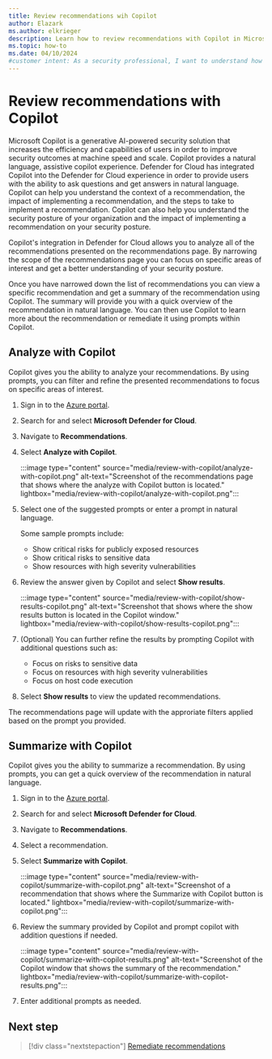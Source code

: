 ```yaml
---
title: Review recommendations wih Copilot
author: Elazark
ms.author: elkrieger
description: Learn how to review recommendations with Copilot in Microsoft Defender for Cloud.
ms.topic: how-to
ms.date: 04/10/2024
#customer intent: As a security professional, I want to understand how to use Copilot to review recommendations in Defender for Cloud so that I can improve my security posture.
---
```


# Review recommendations with Copilot

Microsoft Copilot is a generative AI-powered security solution that increases the efficiency and capabilities of users in order to improve security outcomes at machine speed and scale. Copilot provides a natural language, assistive copilot experience. Defender for Cloud has integrated Copilot into the Defender for Cloud experience in order to provide users with the ability to ask questions and get answers in natural language. Copilot can help you understand the context of a recommendation, the impact of implementing a recommendation, and the steps to take to implement a recommendation. Copilot can also help you understand the security posture of your organization and the impact of implementing a recommendation on your security posture.

Copilot's integration in Defender for Cloud allows you to analyze all of the recommendations presented on the recommendations page. By narrowing the scope of the recommendations page you can focus on specific areas of interest and get a better understanding of your security posture.

Once you have narrowed down the list of recommendations you can view a specific recommendation and get a summary of the recommendation using Copilot. The summary will provide you with a quick overview of the recommendation in natural language. You can then use Copilot to learn more about the recommendation or remediate it using prompts within Copilot.

## Analyze with Copilot

Copilot gives you the ability to analyze your recommendations. By using prompts, you can filter and refine the presented recommendations to focus on specific areas of interest.

1. Sign in to the [Azure portal](https://portal.azure.com).

1. Search for and select **Microsoft Defender for Cloud**.

1. Navigate to **Recommendations**.

1. Select **Analyze with Copilot**.

    :::image type="content" source="media/review-with-copilot/analyze-with-copilot.png" alt-text="Screenshot of the recommendations page that shows where the analyze with Copilot button is located." lightbox="media/review-with-copilot/analyze-with-copilot.png":::

1. Select one of the suggested prompts or enter a prompt in natural language.

    Some sample prompts include:

    - Show critical risks for publicly exposed resources
    - Show critical risks to sensitive data
    - Show resources with high severity vulnerabilities

1. Review the answer given by Copilot and select **Show results**.

    :::image type="content" source="media/review-with-copilot/show-results-copilot.png" alt-text="Screenshot that shows where the show results button is located in the Copilot window." lightbox="media/review-with-copilot/show-results-copilot.png":::

1. (Optional) You can further refine the results by prompting Copilot with additional questions such as:

    - Focus on risks to sensitive data
    - Focus on resources with high severity vulnerabilities
    - Focus on host code execution

1. Select **Show results** to view the updated recommendations.

The recommendations page will update with the approriate filters applied based on the prompt you provided.

## Summarize with Copilot

Copilot gives you the ability to summarize a recommendation. By using prompts, you can get a quick overview of the recommendation in natural language.

1. Sign in to the [Azure portal](https://portal.azure.com).

1. Search for and select **Microsoft Defender for Cloud**.

1. Navigate to **Recommendations**.

1. Select a recommendation.

1. Select **Summarize with Copilot**.

    :::image type="content" source="media/review-with-copilot/summarize-with-copilot.png" alt-text="Screenshot of a recommendation that shows where the Summarize with Copilot button is located." lightbox="media/review-with-copilot/summarize-with-copilot.png":::

1. Review the summary provided by Copilot and prompt copilot with addition questions if needed.

    :::image type="content" source="media/review-with-copilot/summarize-with-copilot-results.png" alt-text="Screenshot of the Copilot window that shows the summary of the recommendation." lightbox="media/review-with-copilot/summarize-with-copilot-results.png":::

1. Enter additional prompts as needed.

## Next step

> [!div class="nextstepaction"]
> [Remediate recommendations](implement-security-recommendations.md)
